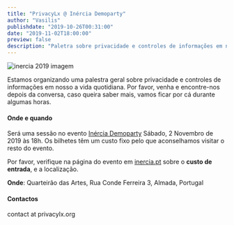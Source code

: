 ```yaml
---
title: "PrivacyLx @ Inércia Demoparty"
author: "Vasilis"
publishdate: "2019-10-26T00:31:00"
date: "2019-11-02T18:00:00"
preview: false
description: "Paletra sobre privacidade e controles de informações em nossa vida diária"
---
```


![inercia 2019 imagem](/img/inercia2019.png)

Estamos organizando uma palestra geral sobre privacidade e controles de
informações em nosso a vida quotidiana. Por favor, venha e encontre-nos depois
da conversa, caso queira saber mais, vamos ficar por cá durante algumas horas.

#### Onde e quando

Será uma sessão no evento [Inércia Demoparty](https://inercia.pt/)
Sábado, 2 Novembro de 2019 às 18h. Os bilhetes têm um custo fixo pelo que
aconselhamos visitar o resto do evento.

Por favor, verifique na página do evento em [inercia.pt](https://inercia.pt)
sobre o **custo de entrada**, e a localização.

**Onde**: Quarteirão das Artes, Rua Conde Ferreira 3, Almada, Portugal

#### Contactos

contact at privacylx.org
